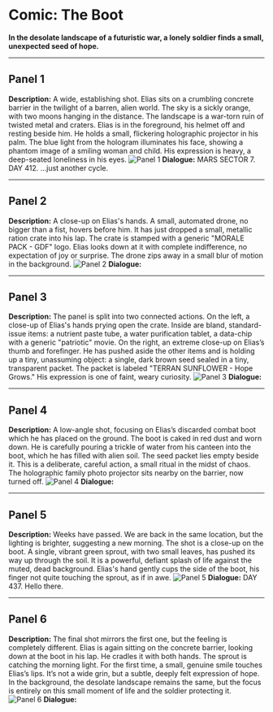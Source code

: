# **Comic: The Boot**

**In the desolate landscape of a futuristic war, a lonely soldier finds a small, unexpected seed of hope.**

---

## **Panel 1**
**Description:** A wide, establishing shot. Elias sits on a crumbling concrete barrier in the twilight of a barren, alien world. The sky is a sickly orange, with two moons hanging in the distance. The landscape is a war-torn ruin of twisted metal and craters. Elias is in the foreground, his helmet off and resting beside him. He holds a small, flickering holographic projector in his palm. The blue light from the hologram illuminates his face, showing a phantom image of a smiling woman and child. His expression is heavy, a deep-seated loneliness in his eyes.
![Panel 1](panel1.png)
**Dialogue:** MARS SECTOR 7. DAY 412. ...just another cycle.

---

## **Panel 2**
**Description:** A close-up on Elias's hands. A small, automated drone, no bigger than a fist, hovers before him. It has just dropped a small, metallic ration crate into his lap. The crate is stamped with a generic "MORALE PACK - GDF" logo. Elias looks down at it with complete indifference, no expectation of joy or surprise. The drone zips away in a small blur of motion in the background.
![Panel 2](panel2.png)
**Dialogue:** 

---

## **Panel 3**
**Description:** The panel is split into two connected actions. On the left, a close-up of Elias's hands prying open the crate. Inside are bland, standard-issue items: a nutrient paste tube, a water purification tablet, a data-chip with a generic "patriotic" movie. On the right, an extreme close-up on Elias’s thumb and forefinger. He has pushed aside the other items and is holding up a tiny, unassuming object: a single, dark brown seed sealed in a tiny, transparent packet. The packet is labeled "TERRAN SUNFLOWER - Hope Grows." His expression is one of faint, weary curiosity.
![Panel 3](panel3.png)
**Dialogue:** 

---

## **Panel 4**
**Description:** A low-angle shot, focusing on Elias’s discarded combat boot which he has placed on the ground. The boot is caked in red dust and worn down. He is carefully pouring a trickle of water from his canteen into the boot, which he has filled with alien soil. The seed packet lies empty beside it. This is a deliberate, careful action, a small ritual in the midst of chaos. The holographic family photo projector sits nearby on the barrier, now turned off.
![Panel 4](panel4.png)
**Dialogue:** 

---

## **Panel 5**
**Description:** Weeks have passed. We are back in the same location, but the lighting is brighter, suggesting a new morning. The shot is a close-up on the boot. A single, vibrant green sprout, with two small leaves, has pushed its way up through the soil. It is a powerful, defiant splash of life against the muted, dead background. Elias's hand gently cups the side of the boot, his finger not quite touching the sprout, as if in awe.
![Panel 5](panel5.png)
**Dialogue:** DAY 437. Hello there.

---

## **Panel 6**
**Description:** The final shot mirrors the first one, but the feeling is completely different. Elias is again sitting on the concrete barrier, looking down at the boot in his lap. He cradles it with both hands. The sprout is catching the morning light. For the first time, a small, genuine smile touches Elias’s lips. It’s not a wide grin, but a subtle, deeply felt expression of hope. In the background, the desolate landscape remains the same, but the focus is entirely on this small moment of life and the soldier protecting it.
![Panel 6](panel6.png)
**Dialogue:**